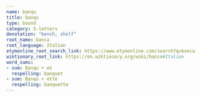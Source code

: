 ```yaml
---
name: banqu
title: banqu
type: bound
category: 5-letters
denotation: "bench, shelf"
root_name: banca
root_language: Italian
etymonline_root_search_link: https://www.etymonline.com/search?q=banca
wiktionary_root_link: https://en.wiktionary.org/wiki/banco#Italian
word_sums:
- sum: Banqu + et
  respelling: banquet
- sum: Banqu + ette
  respelling: banquette
---
```

